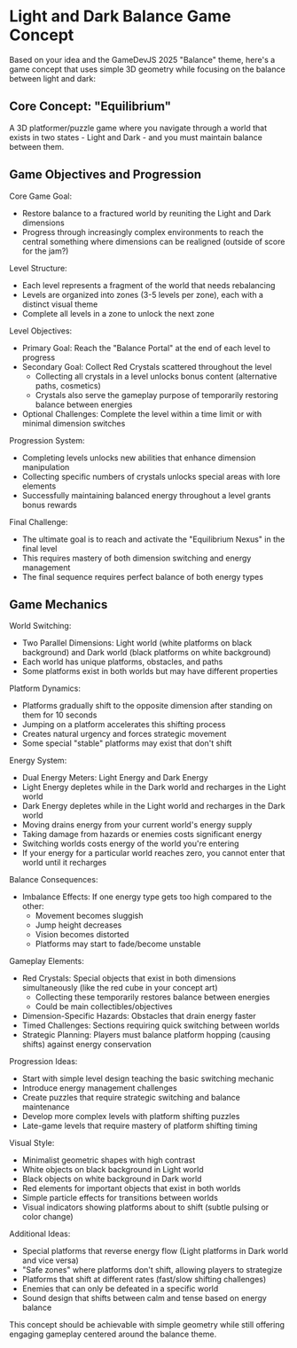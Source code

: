 # Light and Dark Balance Game Concept

Based on your idea and the GameDevJS 2025 "Balance" theme, here's a game concept that uses simple 3D geometry while focusing on the balance between light and dark:

## Core Concept: "Equilibrium"

A 3D platformer/puzzle game where you navigate through a world that exists in two states - Light and Dark - and you must maintain balance between them.

## Game Objectives and Progression

Core Game Goal:

- Restore balance to a fractured world by reuniting the Light and Dark dimensions
- Progress through increasingly complex environments to reach the central something where dimensions can be realigned (outside of score for the jam?)

Level Structure:

- Each level represents a fragment of the world that needs rebalancing
- Levels are organized into zones (3-5 levels per zone), each with a distinct visual theme
- Complete all levels in a zone to unlock the next zone

Level Objectives:

- Primary Goal: Reach the "Balance Portal" at the end of each level to progress
- Secondary Goal: Collect Red Crystals scattered throughout the level
  - Collecting all crystals in a level unlocks bonus content (alternative paths, cosmetics)
  - Crystals also serve the gameplay purpose of temporarily restoring balance between energies
- Optional Challenges: Complete the level within a time limit or with minimal dimension switches

Progression System:

- Completing levels unlocks new abilities that enhance dimension manipulation
- Collecting specific numbers of crystals unlocks special areas with lore elements
- Successfully maintaining balanced energy throughout a level grants bonus rewards

Final Challenge:

- The ultimate goal is to reach and activate the "Equilibrium Nexus" in the final level
- This requires mastery of both dimension switching and energy management
- The final sequence requires perfect balance of both energy types

## Game Mechanics

World Switching:

- Two Parallel Dimensions: Light world (white platforms on black background) and Dark world (black platforms on white background)
- Each world has unique platforms, obstacles, and paths
- Some platforms exist in both worlds but may have different properties

Platform Dynamics:

- Platforms gradually shift to the opposite dimension after standing on them for 10 seconds
- Jumping on a platform accelerates this shifting process
- Creates natural urgency and forces strategic movement
- Some special "stable" platforms may exist that don't shift

Energy System:

- Dual Energy Meters: Light Energy and Dark Energy
- Light Energy depletes while in the Dark world and recharges in the Light world
- Dark Energy depletes while in the Light world and recharges in the Dark world
- Moving drains energy from your current world's energy supply
- Taking damage from hazards or enemies costs significant energy
- Switching worlds costs energy of the world you're entering
- If your energy for a particular world reaches zero, you cannot enter that world until it recharges

Balance Consequences:

- Imbalance Effects: If one energy type gets too high compared to the other:
  - Movement becomes sluggish
  - Jump height decreases
  - Vision becomes distorted
  - Platforms may start to fade/become unstable

Gameplay Elements:

- Red Crystals: Special objects that exist in both dimensions simultaneously (like the red cube in your concept art)
  - Collecting these temporarily restores balance between energies
  - Could be main collectibles/objectives
- Dimension-Specific Hazards: Obstacles that drain energy faster
- Timed Challenges: Sections requiring quick switching between worlds
- Strategic Planning: Players must balance platform hopping (causing shifts) against energy conservation

Progression Ideas:

- Start with simple level design teaching the basic switching mechanic
- Introduce energy management challenges
- Create puzzles that require strategic switching and balance maintenance
- Develop more complex levels with platform shifting puzzles
- Late-game levels that require mastery of platform shifting timing

Visual Style:

- Minimalist geometric shapes with high contrast
- White objects on black background in Light world
- Black objects on white background in Dark world
- Red elements for important objects that exist in both worlds
- Simple particle effects for transitions between worlds
- Visual indicators showing platforms about to shift (subtle pulsing or color change)

Additional Ideas:

- Special platforms that reverse energy flow (Light platforms in Dark world and vice versa)
- "Safe zones" where platforms don't shift, allowing players to strategize
- Platforms that shift at different rates (fast/slow shifting challenges)
- Enemies that can only be defeated in a specific world
- Sound design that shifts between calm and tense based on energy balance

This concept should be achievable with simple geometry while still offering engaging gameplay centered around the balance theme.
